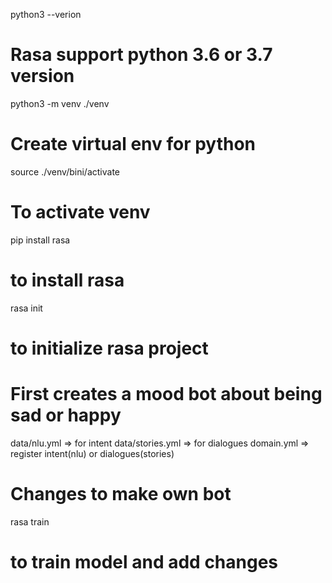 python3 --verion
# Rasa support python 3.6 or 3.7 version
python3 -m venv ./venv
# Create virtual env for python
source ./venv/bini/activate
# To activate venv
pip install rasa
# to install rasa
rasa init
# to initialize rasa project
# First creates a mood bot about being sad or happy
data/nlu.yml => for intent
data/stories.yml => for dialogues
domain.yml => register intent(nlu) or dialogues(stories)
# Changes to make own bot
rasa train 
# to train model and add changes
